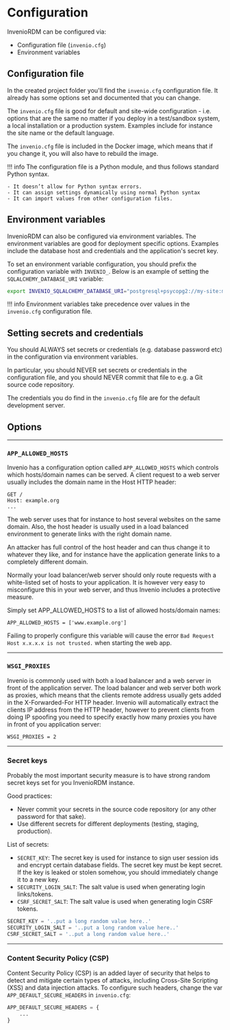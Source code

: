 # Configuration

InvenioRDM can be configured via:

- Configuration file (``invenio.cfg``)
- Environment variables

## Configuration file

In the created project folder you'll find the ``invenio.cfg`` configuration file.
It already has some options set and documented that you can change.

The ``invenio.cfg`` file is good for default and site-wide configuration - i.e. options that are the same no matter if you deploy in a test/sandbox system, a local installation or a production system. Examples include for instance the site name or the default language.

The ``invenio.cfg`` file is included in the Docker image, which means that if you change it, you will also have to rebuild the image.

!!! info
    The configuration file is a Python module, and thus follows standard Python syntax.

    - It doesn’t allow for Python syntax errors.
    - It can assign settings dynamically using normal Python syntax
    - It can import values from other configuration files.

## Environment variables

InvenioRDM can also be configured via environment variables. The environment variables are good for deployment specific options. Examples include the database host and credentials and the application's secret key.

To set an environment variable configuration, you should prefix the configuration variable with ``INVENIO_``. Below is an example of setting the ``SQLALCHEMY_DATABASE_URI`` variable:

```bash
export INVENIO_SQLALCHEMY_DATABASE_URI="postgresql+psycopg2://my-site:my-site@localhost/my-site"
```

!!! info
    Environment variables take precedence over values in the ``invenio.cfg`` configuration file.

## Setting secrets and credentials

You should ALWAYS set secrets or credentials (e.g. database password etc) in the configuration via environment variables.

In particular, you should NEVER set secrets or credentials in the configuration file, and you should NEVER commit that file to e.g. a Git source code repository.

The credentials you do find in the ``invenio.cfg`` file are for the default development server.

## Options

---
### ``APP_ALLOWED_HOSTS``

Invenio has a configuration option called ``APP_ALLOWED_HOSTS`` which controls which hosts/domain names can be served. A client request to a web server usually includes the domain name in the Host HTTP header:

```
GET /
Host: example.org
...
```

The web server uses that for instance to host several websites on the same domain. Also, the host header is usually used in a load balanced environment to generate links with the right domain name.

An attacker has full control of the host header and can thus change it to whatever they like, and for instance have the application generate links to a completely different domain.

Normally your load balancer/web server should only route requests with a white-listed set of hosts to your application. It is however very easy to misconfigure this in your web server, and thus Invenio includes a protective measure.

Simply set APP_ALLOWED_HOSTS to a list of allowed hosts/domain names:

```
APP_ALLOWED_HOSTS = ['www.example.org']
```

Failing to properly configure this variable will cause the error `Bad Request Host x.x.x.x is not trusted.` when starting the web app.

---
### ``WSGI_PROXIES``

Invenio is commonly used with both a load balancer and a web server in front of the application server. The load balancer and web server both work as proxies, which means that the clients remote address usually gets added in the X-Forwarded-For HTTP header. Invenio will automatically extract the clients IP address from the HTTP header, however to prevent clients from doing IP spoofing you need to specify exactly how many proxies you have in front of you application server:

```
WSGI_PROXIES = 2
```

---
### Secret keys

Probably the most important security measure is to have strong random secret keys set for you InvenioRDM instance.

Good practices:

- Never commit your secrets in the source code repository (or any other password for that sake).
- Use different secrets for different deployments (testing, staging, production).

List of secrets:

- `SECRET_KEY`: The secret key is used for instance to sign user session ids and encrypt certain database fields. The secret key must be kept secret. If the key is leaked or stolen somehow, you should immediately change it to a new key.
- `SECURITY_LOGIN_SALT`: The salt value is used when generating login links/tokens.
- `CSRF_SECRET_SALT`: The salt value is used when generating login CSRF tokens.

```python
SECRET_KEY = '..put a long random value here..'
SECURITY_LOGIN_SALT = '..put a long random value here..'
CSRF_SECRET_SALT = '..put a long random value here..'
```

---
### Content Security Policy (CSP)

Content Security Policy (CSP) is an added layer of security that helps to detect and mitigate certain types of attacks, including Cross-Site Scripting (XSS) and data injection attacks.
To configure such headers, change the var `APP_DEFAULT_SECURE_HEADERS` in ``invenio.cfg``:

```python
APP_DEFAULT_SECURE_HEADERS = {
    ...
}
```
